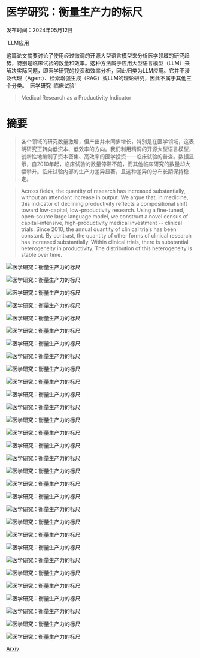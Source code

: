 # 医学研究：衡量生产力的标尺

发布时间：2024年05月12日

`LLM应用

这篇论文摘要讨论了使用经过微调的开源大型语言模型来分析医学领域的研究趋势，特别是临床试验的数量和效率。这种方法属于应用大型语言模型（LLM）来解决实际问题，即医学研究的投资和效率分析，因此归类为LLM应用。它并不涉及代理（Agent）、检索增强生成（RAG）或LLM的理论研究，因此不属于其他三个分类。` `医学研究` `临床试验`

> Medical Research as a Productivity Indicator

# 摘要

> 各个领域的研究数量激增，但产出并未同步增长，特别是在医学领域，这表明研究正转向低资本、低效率的方向。我们利用精调的开源大型语言模型，创新性地编制了资本密集、高效率的医学投资——临床试验的普查。数据显示，自2010年起，临床试验的数量停滞不前，而其他临床研究的数量却大幅攀升。临床试验内部的生产力差异显著，且这种差异的分布长期保持稳定。

> Across fields, the quantity of research has increased substantially, without an attendant increase in output. We argue that, in medicine, this indicator of declining productivity reflects a compositional shift toward low-capital, low-productivity research. Using a fine-tuned, open-source large language model, we construct a novel census of capital-intensive, high-productivity medical investment -- clinical trials. Since 2010, the annual quantity of clinical trials has been constant. By contrast, the quantity of other forms of clinical research has increased substantially. Within clinical trials, there is substantial heterogeneity in productivity. The distribution of this heterogeneity is stable over time.

![医学研究：衡量生产力的标尺](../../../paper_images/2405.08030/x1.png)

![医学研究：衡量生产力的标尺](../../../paper_images/2405.08030/x2.png)

![医学研究：衡量生产力的标尺](../../../paper_images/2405.08030/x3.png)

![医学研究：衡量生产力的标尺](../../../paper_images/2405.08030/x4.png)

![医学研究：衡量生产力的标尺](../../../paper_images/2405.08030/x5.png)

![医学研究：衡量生产力的标尺](../../../paper_images/2405.08030/x6.png)

![医学研究：衡量生产力的标尺](../../../paper_images/2405.08030/x7.png)

![医学研究：衡量生产力的标尺](../../../paper_images/2405.08030/x8.png)

![医学研究：衡量生产力的标尺](../../../paper_images/2405.08030/x9.png)

![医学研究：衡量生产力的标尺](../../../paper_images/2405.08030/x10.png)

![医学研究：衡量生产力的标尺](../../../paper_images/2405.08030/x11.png)

![医学研究：衡量生产力的标尺](../../../paper_images/2405.08030/x12.png)

![医学研究：衡量生产力的标尺](../../../paper_images/2405.08030/x13.png)

![医学研究：衡量生产力的标尺](../../../paper_images/2405.08030/x14.png)

![医学研究：衡量生产力的标尺](../../../paper_images/2405.08030/x15.png)

![医学研究：衡量生产力的标尺](../../../paper_images/2405.08030/x16.png)

![医学研究：衡量生产力的标尺](../../../paper_images/2405.08030/x17.png)

![医学研究：衡量生产力的标尺](../../../paper_images/2405.08030/x18.png)

![医学研究：衡量生产力的标尺](../../../paper_images/2405.08030/x19.png)

![医学研究：衡量生产力的标尺](../../../paper_images/2405.08030/x20.png)

![医学研究：衡量生产力的标尺](../../../paper_images/2405.08030/x21.png)

![医学研究：衡量生产力的标尺](../../../paper_images/2405.08030/x22.png)

![医学研究：衡量生产力的标尺](../../../paper_images/2405.08030/x23.png)

![医学研究：衡量生产力的标尺](../../../paper_images/2405.08030/x24.png)

![医学研究：衡量生产力的标尺](../../../paper_images/2405.08030/x25.png)

![医学研究：衡量生产力的标尺](../../../paper_images/2405.08030/x26.png)

![医学研究：衡量生产力的标尺](../../../paper_images/2405.08030/x27.png)

![医学研究：衡量生产力的标尺](../../../paper_images/2405.08030/x28.png)

![医学研究：衡量生产力的标尺](../../../paper_images/2405.08030/x29.png)

![医学研究：衡量生产力的标尺](../../../paper_images/2405.08030/x30.png)

[Arxiv](https://arxiv.org/abs/2405.08030)